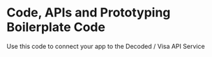 # Code, APIs and Prototyping Boilerplate Code

Use this code to connect your app to the Decoded / Visa API Service
